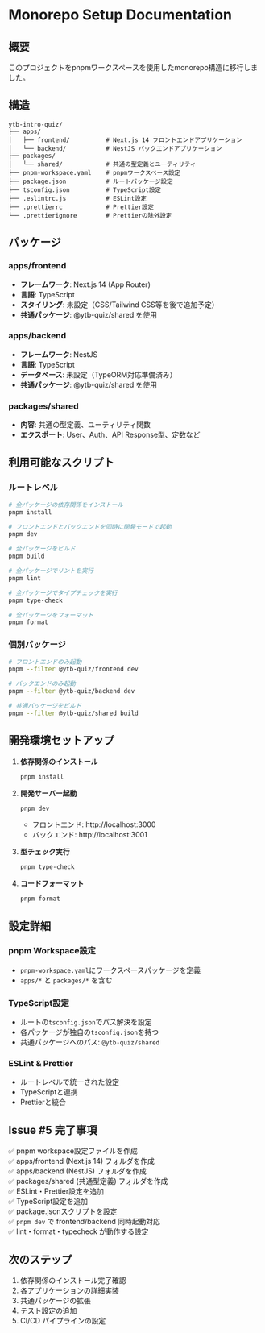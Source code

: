 # Monorepo Setup Documentation

## 概要
このプロジェクトをpnpmワークスペースを使用したmonorepo構造に移行しました。

## 構造

```
ytb-intro-quiz/
├── apps/
│   ├── frontend/          # Next.js 14 フロントエンドアプリケーション
│   └── backend/           # NestJS バックエンドアプリケーション
├── packages/
│   └── shared/            # 共通の型定義とユーティリティ
├── pnpm-workspace.yaml    # pnpmワークスペース設定
├── package.json           # ルートパッケージ設定
├── tsconfig.json          # TypeScript設定
├── .eslintrc.js           # ESLint設定
├── .prettierrc            # Prettier設定
└── .prettierignore        # Prettierの除外設定
```

## パッケージ

### apps/frontend
- **フレームワーク**: Next.js 14 (App Router)
- **言語**: TypeScript
- **スタイリング**: 未設定（CSS/Tailwind CSS等を後で追加予定）
- **共通パッケージ**: @ytb-quiz/shared を使用

### apps/backend  
- **フレームワーク**: NestJS
- **言語**: TypeScript
- **データベース**: 未設定（TypeORM対応準備済み）
- **共通パッケージ**: @ytb-quiz/shared を使用

### packages/shared
- **内容**: 共通の型定義、ユーティリティ関数
- **エクスポート**: User、Auth、API Response型、定数など

## 利用可能なスクリプト

### ルートレベル

```bash
# 全パッケージの依存関係をインストール
pnpm install

# フロントエンドとバックエンドを同時に開発モードで起動
pnpm dev

# 全パッケージをビルド
pnpm build

# 全パッケージでリントを実行
pnpm lint

# 全パッケージでタイプチェックを実行  
pnpm type-check

# 全パッケージをフォーマット
pnpm format
```

### 個別パッケージ

```bash
# フロントエンドのみ起動
pnpm --filter @ytb-quiz/frontend dev

# バックエンドのみ起動
pnpm --filter @ytb-quiz/backend dev

# 共通パッケージをビルド
pnpm --filter @ytb-quiz/shared build
```

## 開発環境セットアップ

1. **依存関係のインストール**
   ```bash
   pnpm install
   ```

2. **開発サーバー起動**
   ```bash
   pnpm dev
   ```
   - フロントエンド: http://localhost:3000
   - バックエンド: http://localhost:3001

3. **型チェック実行**
   ```bash
   pnpm type-check
   ```

4. **コードフォーマット**
   ```bash
   pnpm format
   ```

## 設定詳細

### pnpm Workspace設定
- `pnpm-workspace.yaml`にワークスペースパッケージを定義
- `apps/*` と `packages/*` を含む

### TypeScript設定
- ルートの`tsconfig.json`でパス解決を設定
- 各パッケージが独自の`tsconfig.json`を持つ
- 共通パッケージへのパス: `@ytb-quiz/shared`

### ESLint & Prettier
- ルートレベルで統一された設定
- TypeScriptと連携
- Prettierと統合

## Issue #5 完了事項

✅ pnpm workspace設定ファイルを作成  
✅ apps/frontend (Next.js 14) フォルダを作成  
✅ apps/backend (NestJS) フォルダを作成  
✅ packages/shared (共通型定義) フォルダを作成  
✅ ESLint・Prettier設定を追加  
✅ TypeScript設定を追加  
✅ package.jsonスクリプトを設定  
✅ `pnpm dev` で frontend/backend 同時起動対応  
✅ lint・format・typecheck が動作する設定  

## 次のステップ

1. 依存関係のインストール完了確認
2. 各アプリケーションの詳細実装
3. 共通パッケージの拡張
4. テスト設定の追加
5. CI/CD パイプラインの設定